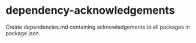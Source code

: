 # dependency-acknowledgements
Create dependencies.md containing acknowledgements to all packages in package.json
